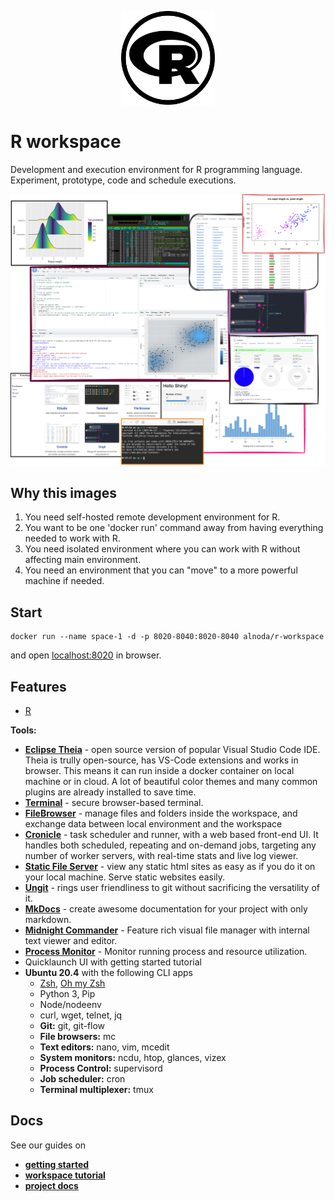 <p align="center">
  <img src="./img/r-circle.svg" alt="R logo" width="150">
</p>  

# R workspace 

Development and execution environment for R programming language. 
Experiment, prototype, code and schedule executions.

<p align="center">
  <img src="img/r-workspace-collage.png" alt="Collage" width="750">
</p>

## Why this images

1. You need self-hosted remote development environment for R.
2. You want to be one 'docker run' command away from having everything needed to work with R.
3. You need isolated environment where you can work with R without affecting main environment.
4. You need an environment that you can "move" to a more powerful machine if needed.

## Start
 
```
docker run --name space-1 -d -p 8020-8040:8020-8040 alnoda/r-workspace
```  

and open [localhost:8020](http://localhost:8020) in browser.  

## Features

- [R](https://www.r-project.org/) 

**Tools:**

- [**Eclipse Theia**](https://theia-ide.org/docs/) - open source version of popular Visual Studio Code IDE. Theia is trully open-source, has 
VS-Code extensions and works in browser. This means it can run inside a docker container on local machine or in cloud. A lot of beautiful color themes and many common plugins are already installed to save time.  
- [**Terminal**](https://github.com/tsl0922/ttyd) - secure browser-based terminal.
- [**FileBrowser**](https://github.com/filebrowser/filebrowser)  - manage files and folders inside the workspace, and exchange data between local environment and the workspace
- [**Cronicle**](https://github.com/jhuckaby/Cronicle)  - task scheduler and runner, with a web based front-end UI. It handles both scheduled, repeating and on-demand jobs, targeting any number of worker servers, with real-time stats and live log viewer.
- [**Static File Server**](https://github.com/vercel/serve) - view any static html sites as easy as if you do it on your local machine. Serve static websites easily.
- [**Ungit**](https://github.com/FredrikNoren/ungit) - rings user friendliness to git without sacrificing the versatility of it.
- [**MkDocs**](https://squidfunk.github.io/mkdocs-material/)  - create awesome documentation for your project with only markdown. 
- [**Midnight Commander**](https://midnight-commander.org/)  - Feature rich visual file manager with internal text viewer and editor. 
- [**Process Monitor**](https://htop.dev/)  - Monitor running process and resource utilization. 
- Quicklaunch UI with getting started tutorial
- **Ubuntu 20.4** with the following CLI apps
    - [Zsh](https://www.zsh.org/), [Oh my Zsh](https://ohmyz.sh/)
    - Python 3, Pip 
    - Node/nodeenv
    - curl, wget, telnet, jq
    - **Git:** git, git-flow 
    - **File browsers:** mc
    - **Text editors:** nano, vim, mcedit
    - **System monitors:** ncdu, htop, glances, vizex
    - **Process Control:** supervisord
    - **Job scheduler:** cron
    - **Terminal multiplexer:** tmux 
    
## Docs

See our guides on 

- [**getting started**](https://docs.alnoda.org/get-started/common-features/)
- [**workspace tutorial**](https://docs.alnoda.org/r-workspace/tutorial/) 
- [**project docs**](https://docs.alnoda.org/)
